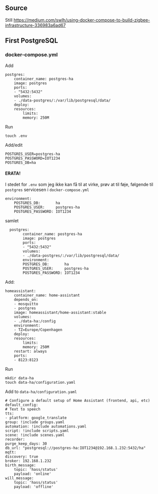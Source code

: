 ﻿
## Source

Still <https://medium.com/swlh/using-docker-compose-to-build-zigbee-infrastructure-336983a6ad67>

## First PostgreSQL

### docker-compose.yml

Add 

    postgres:
        container_name: postgres-ha
        image: postgres
        ports:
        - "5432:5432"
        volumes:
        - ./data-postgres/:/var/lib/postgresql/data/
        deploy:
        resources:
            limits:
            memory: 250M

Run

    touch .env

Add/edit

    POSTGRES_USER=postgres-ha
    POSTGRES_PASSWORD=IOT1234
    POSTGRES_DB=ha


#### ERATA!
I stedet for `.env` som jeg ikke kan få til at virke, prøv at til føje, følgende til `postgres` servicesen i `docker-compose.yml`

    environment:
        POSTGRES_DB:       ha
        POSTGRES_USER:     postgres-ha
        POSTGRES_PASSWORD: IOT1234

samlet

      postgres:
            container_name: postgres-ha
            image: postgres
            ports:
            - "5432:5432"
            volumes:
            - ./data-postgres/:/var/lib/postgresql/data/
            environment:
            POSTGRES_DB:       ha
            POSTGRES_USER:     postgres-ha
            POSTGRES_PASSWORD: IOT1234

Add: 

    homeassistant:
        container_name: home-assistant
        depends_on:
        - mosquitto
        - postgres
        image: homeassistant/home-assistant:stable
        volumes:
        - ./data-ha:/config
        environment:
        - TZ=Europe/Copenhagen
        deploy:
        resources:
            limits:
            memory: 250M
        restart: always
        ports:
        - 8123:8123

Run

    mkdir data-ha
    touch data-ha/configuration.yaml

Add to `data-ha/configuration.yaml`

    # Configure a default setup of Home Assistant (frontend, api, etc)
    default_config:
    # Text to speech
    tts:
    - platform: google_translate
    group: !include groups.yaml
    automation: !include automations.yaml
    script: !include scripts.yaml
    scene: !include scenes.yaml
    recorder:
    purge_keep_days: 30
    db_url: "postgresql://postgres-ha:IOT1234@192.168.1.232:5432/ha"
    mqtt:
    discovery: true
    broker: 192.168.1.232
    birth_message:
        topic: 'hass/status'
        payload: 'online'
    will_message:
        topic: 'hass/status'
        payload: 'offline'